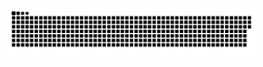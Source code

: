 <picture>
  <source media="(prefers-color-scheme: dark)" srcset="https://raw.githubusercontent.com/SkylarLeo/SkylarLeo/output/github-contribution-grid-snake-dark.svg">
  <source media="(prefers-color-scheme: light)" srcset="https://raw.githubusercontent.com/SkylarLeo/SkylarLeo/output/github-contribution-grid-snake.svg">
  <img alt="github contribution grid snake animation" src="https://raw.githubusercontent.com/SkylarLeo/SkylarLeo/output/github-contribution-grid-snake.svg">
</picture>